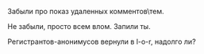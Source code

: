Забыли про показ удаленных комментов\\тем.

Не забыли, просто всем влом. Запили ты.

Регистрантов-анонимусов вернули в l-o-r, надолго ли?
